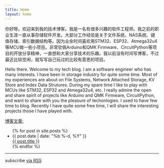 ```yaml
---
title: Home
layout: home
---
```


你好呀。欢迎来到我的技术博客。我是一名有很多兴趣的软件工程师。我之前的职业生涯一直从事存储软件开发。大部分工作经验是关于文件系统、NAS系统、键值存储、索引数据结构等。因为业余时间喜欢用STM32、ESP32、Atmega32u4等MCU做一些小项目。非常钦佩Arduino和QMK Firmware、CircuitPython等项目的开放分享精神，一直想和大家分享技术的乐趣。我以前没有时间写博客，不过最近比较空闲，就写写自己玩过的比较有意思的项目。

Hello there. Welcome to my tech blog. I am a software engineer who has many interests. I have been in storage industry for quite some time. Most of my experiences are about on File Systems, Network Attached Storage, KV Store and Index Data Strutures. During my spare time I like to play with MCUs like STM32, ESP32 and Atmega32u4, etc. I really admire the open and share spirit of projects like Arduino and QMK Firmware, CircuitPython, and want to share with you the pleasure of techonlogies. I used to have few time to blog. Recently I have quite some free time, I will share the interesting projects those I have played with.

<div class="home">
<div><u>博客文章:</u></div>
  <ul class="post-list">
    {% for post in site.posts %}
      <li>
        <span class="post-meta">{{ post.date | date: "%b %-d, %Y" }}</span>
        <div><a class="post-link" href="{{ post.url | prepend: site.baseurl }}">{{ post.title }}</a></div>
        <p hidden>
        {% for tag in post.tags %}
        {{ tag }}
        {% endfor %}
        </p>
      </li>
    {% endfor %}
  </ul>

</div>

---

<div class="home">

<p class="rss-subscribe">subscribe <a href="{{ "/feed.xml" | prepend: site.baseurl }}">via RSS</a></p>

</div>